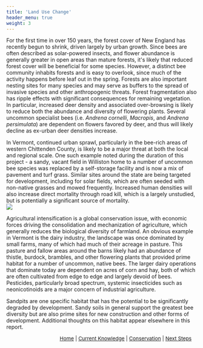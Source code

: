 ```yaml
---
title: 'Land Use Change'
header_menu: true
weight: 3
---
```


For the first time in over 150 years, the forest cover of New England has recently begun to shrink, driven largely by urban growth. Since bees are often described as solar-powered insects, and flower abundance is generally greater in open areas than mature forests, it's likely that reduced forest cover will be beneficial for some species. However, a distinct bee community inhabits forests and is easy to overlook, since much of the activity happens before leaf out in the spring. Forests are also important nesting sites for many species and may serve as buffers to the spread of invasive species and other anthropogenic threats. Forest fragmentation also has ripple effects with significant consequences for remaining vegetation. In particular, increased deer density and associated over-browsing is likely to reduce both the abundance and diversity of flowering plants. Several uncommon specialist bees (i.e. <i>Andrena cornelli</i>, <i>Macropis</i>, and <i>Andrena persimulata</i>) are dependent on flowers favored by deer, and thus will likely decline as ex-urban deer densities increase.

<div class = "row">
<div class = "doubleColumn">
<div>
In Vermont, continued urban sprawl, particularly in the bee-rich areas of western Chittenden County, is likely to be a major threat at both the local and regional scale. One such example noted during the duration of this project -  a sandy, vacant field in Williston home to a number of uncommon bee species was replaced by a self-storage facility and is now a mix of pavement and turf grass. Similar sites around the state are being targeted for development, including for solar fields, which are often seeded with non-native grasses and mowed frequently. Increased human densities will also increase direct mortality through road kill, which is a largely unstudied, but is potentially a significant source of mortality.
</div>
<div>
<img src="images/A. manicatum.jpg">
</div>
</div>

Agricultural intensification is a global conservation issue, with economic forces driving the consolidation and mechanization of agriculture, which generally reduces the biological diversity of farmland. An obvious example in Vermont is the dairy industry, the landscape was once dominated by small farms, many of which had much of their acreage in pasture. This pasture and fallow areas around the barns likely had an abundance of thistle, burdock, brambles, and other flowering plants that provided prime habitat for a number of uncommon, native bees. The larger dairy operations that dominate today are dependent on acres of corn and hay, both of which are often cultivated from edge to edge and largely devoid of bees. Pesticides, particularly broad spectrum, systemic insecticides such as neonicotinoids are a major concern of industrial agriculture. 

Sandpits are one specific habitat that has the potential to be significantly degraded by development. Sandy soils in general support the greatest bee diversity but are also prime sites for new construction and other forms of development. Additional thoughts on this habitat appear elsewhere in this report. 


<p style="font-size: 10pt; text-align: right; margin-right: 3%"><a href="https://vtecostudies.github.io/SoBees_LandingPage/">Home</a> | <a href="https://vtecostudies.github.io/SoBees_Current_Knowledge/">Current Knowledge</a> | <a href="https://vtecostudies.github.io/SoBees_Conservation/">Conservation</a> | <a href="https://vtecostudies.github.io/SoBees_Next_Steps/">Next Steps</a></p>
